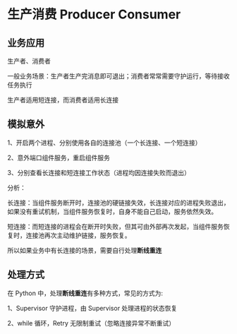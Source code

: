 # 生产消费 Producer Consumer

## 业务应用

生产者、消费者

一般业务场景：生产者生产完消息即可退出；消费者常常需要守护运行，等待接收任务执行

生产者适用短连接，而消费者适用长连接

## 模拟意外

1、开启两个进程、分别使用各自的连接池（一个长连接、一个短连接）

2、意外端口组件服务，重启组件服务

3、分别查看长连接和短连接工作状态（进程均因连接失败而退出）


分析：

长连接：当组件服务断开时，连接池的硬链接失效，长连接对应的进程失败退出，如果没有重试机制，当组件服务恢复时，自身不能自己启动，服务依然失效。

短连接：而短连接的进程会在断开时失败，但其可由外部再次发起，当组件服务恢复时，连接池再次主动维护链接，服务恢复。

所以如果业务中有长连接的场景，需要自行处理**断线重连**

## 处理方式

在 Python 中，处理**断线重连**有多种方式，常见的方式为:

1、Supervisor 守护进程，由 Supervisor 处理进程的状态恢复

2、while 循环，Retry 无限制重试（忽略连接异常不断重试）
